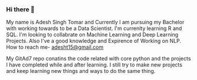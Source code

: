 ### Hi there 👋
My name is Adesh Singh Tomar and Currently I am pursuing my Bachelor with working towards to be a Data Scientist.
I'm currenlty learning R and SQL.
I'm looking to collabrate on Machine Learning and Deep Learning Projects.
Also I've a good knowledge and Expirence of Working on NLP.
How to reach me- adesht15@gmail.com

My GitAd7 repo conatins the code related with core python and the projects I have completed while and after learning.
I still try to make new projects and keep learning new things and ways to do the same thing.
<!--
**GitAd7/GitAd7** is a ✨ _special_ ✨ repository because its `README.md` (this file) appears on your GitHub profile.

Here are some ideas to get you started:

- 🔭 I’m currently working on ...
- 🌱 I’m currently learning ...
- 👯 I’m looking to collaborate on ...
- 🤔 I’m looking for help with ...
- 💬 Ask me about ...
- 📫 How to reach me: ...
- 😄 Pronouns: ...
- ⚡ Fun fact: ...
-->
